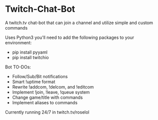 # Twitch-Chat-Bot
A twitch.tv chat-bot that can join a channel and utilize simple and custom commands

Uses Python3
you'll need to add the following packages to your environment:
- pip install pyyaml
- pip install twitchio
   
  
 Bot TO-DOs:
  - Follow/Sub/Bit notifications
  - Smart !uptime format
  - Rewrite !addcom, !delcom, and !editcom
  - Implement !join, !leave, !queue system
  - Change game/title with commands
  - Implement aliases to commands


Currently running 24/7 in twitch.tv/roselol
